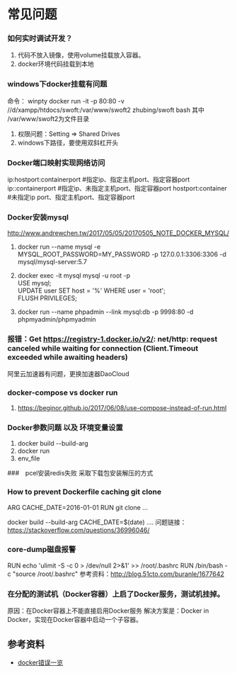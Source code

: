 # 常见问题

### 如何实时调试开发？
1. 代码不放入镜像，使用volume挂载放入容器。
2. docker环境代码挂载到本地

### windows下docker挂载有问题
命令：
winpty docker run -it  -p 80:80 -v //d/xampp/htdocs/swoft:/var/www/swoft2 zhubing/swoft  bash
其中 /var/www/swoft2为文件目录

1. 权限问题：Setting => Shared Drives
2. windows下路径，要使用双斜杠开头

### Docker端口映射实现网络访问
ip:hostport:containerport   #指定ip、指定主机port、指定容器port
ip::containerport           #指定ip、未指定主机port、指定容器port
hostport:container          #未指定ip port、指定主机port、指定容器port 

### Docker安装mysql
http://www.andrewchen.tw/2017/05/05/20170505_NOTE_DOCKER_MYSQL/
    
1. docker run --name mysql -e MYSQL_ROOT_PASSWORD=MY_PASSWORD -p 127.0.0.1:3306:3306 -d mysql/mysql-server:5.7

2. docker exec -it mysql mysql -u root -p  
USE mysql;  
UPDATE user SET host = '%' WHERE user = 'root';  
FLUSH PRIVILEGES;  
   
3. docker run --name phpadmin --link mysql:db -p 9998:80 -d phpmyadmin/phpmyadmin

### 报错：Get https://registry-1.docker.io/v2/: net/http: request canceled while waiting for connection (Client.Timeout exceeded while awaiting headers)
阿里云加速器有问题，更换加速器DaoCloud

### docker-compose vs docker run
1. https://beginor.github.io/2017/06/08/use-compose-instead-of-run.html

### Docker参数问题 以及 环境变量设置
1. docker build --build-arg
2. docker run
3. env_file

###　pcel安装redis失败
采取下载包安装解压的方式

### How to prevent Dockerfile caching git clone
ARG CACHE_DATE=2016-01-01
RUN git clone ...

docker build --build-arg CACHE_DATE=$(date) ....
问题链接：https://stackoverflow.com/questions/36996046/

### core-dump磁盘报警
RUN echo 'ulimit -S -c 0 > /dev/null 2>&1' >> /root/.bashrc
RUN /bin/bash -c "source /root/.bashrc"
参考资料：http://blog.51cto.com/buranle/1677642

### 在分配的测试机（Docker容器）上启了Docker服务，测试机挂掉。
原因：在Docker容器上不能直接启用Docker服务
解决方案是：Docker in Docker，实现在Docker容器中启动一个子容器。

## 参考资料
* [docker错误一览](https://www.jianshu.com/p/605a7c0e1d0f)